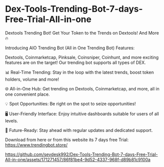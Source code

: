 # Dex-Tools-Trending-Bot-7-days-Free-Trial-All-in-one
Dextools Trending Bot! Get Your Token to the Trends on Dextools! And More 🔥

Introducing AIO Trending Bot (All in One Trending Bot) Features:

Dextools, Coinmarketcap, Pinksale, Coinsniper, Coinhunt, and more exciting features are on the target! Our trending bot supports all types of DEX.
 

📊 Real-Time Trending: Stay in the loop with the latest trends, boost token holders, volume and more!
 

🌐 All-in-One Hub: Get trending on Dextools, Coinmarketcap, and more, all in one convenient place.
 

💡 Spot Opportunities: Be right on the spot to seize opportunities!
 

🖥️ User-Friendly Interface: Enjoy intuitive dashboards suitable for users of all levels.
 

🔮 Future-Ready: Stay ahead with regular updates and dedicated support.

Download from here or from this website its 7 days free Trial: https://www.trendingbot.store/


https://github.com/sevdesk992/Dex-Tools-Trending-Bot-7-days-Free-Trial-All-in-one/assets/171271457/86f81be4-9d52-4337-968f-d89b81c9100a


